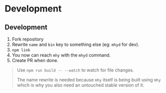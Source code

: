 # Development

## Development

1. Fork repository
2. Rewrite `name` and `bin` key to something else \(eg: `mhyd` for dev\).
3. `npm link`
4. You now can reach `mhy` with the `mhyd` command.
5. Create PR when done.

> Use `npm run build -- --watch` to watch for file changes.
>
> The name rewrite is needed because `mhy` itself is being built using `mhy` which is why you also need an untouched stable version of it.

